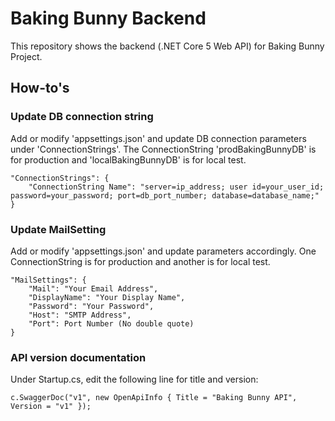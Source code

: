 # Baking Bunny Backend

This repository shows the backend (.NET Core 5 Web API) for Baking Bunny Project.

## How-to's

### Update DB connection string

Add or modify 'appsettings.json' and update DB connection parameters under 'ConnectionStrings'. The ConnectionString 'prodBakingBunnyDB' is for production and 'localBakingBunnyDB' is for local test.

```
"ConnectionStrings": {
    "ConnectionString Name": "server=ip_address; user id=your_user_id; password=your_password; port=db_port_number; database=database_name;"
}
```

### Update MailSetting

Add or modify 'appsettings.json' and update parameters accordingly. One ConnectionString is for production and another is for local test.

```
"MailSettings": {
    "Mail": "Your Email Address",
    "DisplayName": "Your Display Name",
    "Password": "Your Password",
    "Host": "SMTP Address",
    "Port": Port Number (No double quote)
}
```

### API version documentation

Under Startup.cs, edit the following line for title and version:

```
c.SwaggerDoc("v1", new OpenApiInfo { Title = "Baking Bunny API", Version = "v1" });
```